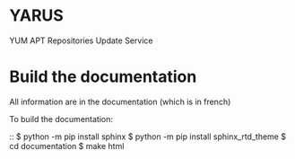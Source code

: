 # YARUS
YUM APT Repositories Update Service


Build the documentation
=======================

All information are in the documentation (which is in french)

To build the documentation:

::
 $ python -m pip install sphinx
 $ python -m pip install sphinx_rtd_theme
 $ cd documentation
 $ make html